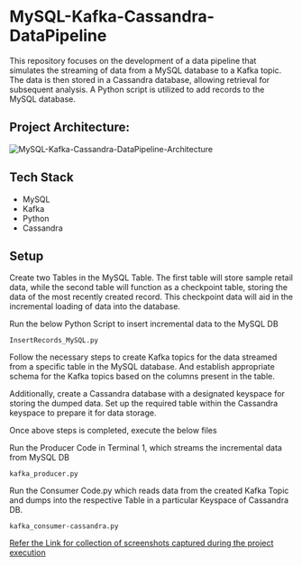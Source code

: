 # MySQL-Kafka-Cassandra-DataPipeline

This repository focuses on the development of a data pipeline that simulates the streaming of data from a MySQL database to a Kafka topic. The data is then stored in a Cassandra database, allowing retrieval for subsequent analysis. A Python script is utilized to add records to the MySQL database.

## Project Architecture:

![MySQL-Kafka-Cassandra-DataPipeline-Architecture](https://github.com/adithyang64/MySQL-Kafka-Cassandra-DataPipeline/assets/67658457/86d5be86-63c7-48e0-8668-1c089d33668d)

## Tech Stack
- MySQL
- Kafka
- Python
- Cassandra

## Setup 

Create two Tables in the MySQL Table. The first table will store sample retail data, while the second table will function as a checkpoint table, storing the data of the most recently created record. This checkpoint data will aid in the incremental loading of data into the database.

Run the below Python Script to insert incremental data to the MySQL DB
```
InsertRecords_MySQL.py
```

Follow the necessary steps to create Kafka topics for the data streamed from a specific table in the MySQL database. And establish appropriate schema for the Kafka topics based on the columns present in the table.

Additionally, create a Cassandra database with a designated keyspace for storing the dumped data. Set up the required table within the Cassandra keyspace to prepare it for data storage.

Once above steps is completed, execute the below files

Run the Producer Code in Terminal 1, which streams the incremental data from MySQL DB
```
kafka_producer.py
```

Run the Consumer Code.py which reads data from the created Kafka Topic and dumps into the respective Table in a particular Keyspace of  Cassandra DB.
```
kafka_consumer-cassandra.py
```


[Refer the Link for collection of screenshots captured during the project execution](https://docs.google.com/document/d/1MJ6W-EuLjadHaRsKSn2cUf8El5FU-6G-/edit?usp=drive_link&ouid=102047065766224889946&rtpof=true&sd=true)
